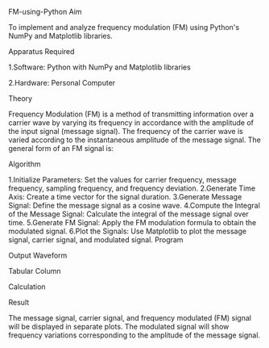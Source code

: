 FM-using-Python
Aim

To implement and analyze frequency modulation (FM) using Python's NumPy and Matplotlib libraries.

Apparatus Required

1.Software: Python with NumPy and Matplotlib libraries

2.Hardware: Personal Computer

Theory

Frequency Modulation (FM) is a method of transmitting information over a carrier wave by varying its frequency in accordance with the amplitude of the input signal (message signal). The frequency of the carrier wave is varied according to the instantaneous amplitude of the message signal. The general form of an FM signal is:

Algorithm

1.Initialize Parameters: Set the values for carrier frequency, message frequency, sampling frequency, and frequency deviation.
2.Generate Time Axis: Create a time vector for the signal duration.
3.Generate Message Signal: Define the message signal as a cosine wave.
4.Compute the Integral of the Message Signal: Calculate the integral of the message signal over time.
5.Generate FM Signal: Apply the FM modulation formula to obtain the modulated signal.
6.Plot the Signals: Use Matplotlib to plot the message signal, carrier signal, and modulated signal.
Program

Output Waveform

Tabular Column

Calculation

Result

The message signal, carrier signal, and frequency modulated (FM) signal will be displayed in separate plots. The modulated signal will show frequency variations corresponding to the amplitude of the message signal.
